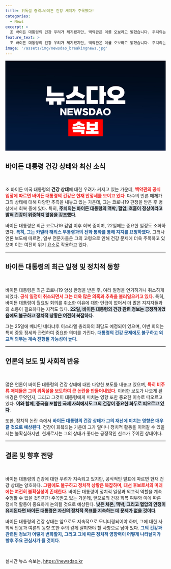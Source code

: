```yaml
---
title: 위독설 충격…바이든 건강 세계가 주목했다!
categories:
  - News
excerpt: >
  조 바이든 대통령의 건강 우려가 제기됐지만, 백악관은 이를 오보라고 밝혔습니다. 주치의는 바이든의 증상이 호전되고 있으며, 맥박과 체온이 정상이라고 전했습니다. 이와 함께 회의 일정도 소화하며 건강에 문제가 없음을 강조했습니다.
feature_text: >
  조 바이든 대통령의 건강 우려가 제기됐지만, 백악관은 이를 오보라고 밝혔습니다. 주치의는 바이든의 증상이 호전되고 있으며, 맥박과 체온이 정상이라고 전했습니다. 이와 함께 회의 일정도 소화하며 건강에 문제가 없음을 강조했습니다.
image: '/assets/img/newsdao_breakingnews.jpg'
---
```


<p><img src="/assets/img/newsdao_breakingnews.jpg" alt="koreaapp 속보" /></p>

<h2 data-ke-size="size26">바이든 대통령 건강 상태와 최신 소식</h2>

<p data-ke-size="size16">&nbsp;</p>

<p data-ke-size="size16">조 바이든 미국 대통령의 <b>건강 상태</b>에 대한 우려가 커지고 있는 가운데, <b><span style="color: #ee2323;">백악관의 공식 입장에 따르면 바이든 대통령의 건강은 현재 안정세를 보이고 있다</span></b>. 다수의 언론 매체가 그의 상태에 대해 다양한 추측을 내놓고 있는 가운데, 그는 코로나19 판정을 받은 후 병상에서 회복 중에 있다. 특히, <b><span style="background-color: #21538527;">주치의는 바이든 대통령의 맥박, 혈압, 호흡이 정상이라고 밝혀 건강이 위중하지 않음을 강조했다</span></b>.</p> 

<p data-ke-size="size16">바이든 대통령은 최근 코로나19 감염 이후 회복 중이며, 22일에는 중요한 일정도 소화하였다. <b><span style="color: #1a5490;">특히, 그는 카멀라 해리스 부통령과의 전화 통화를 통해 지지를 요청하였다</span></b>. 그러나 언론 보도에 따르면, 일부 전문가들은 그의 고령으로 인해 건강 문제에 더욱 주목하고 있으며 이는 여전히 위기 요소로 작용하고 있다.</p>

<hr>

<h2 data-ke-size="size26">바이든 대통령의 최근 일정 및 정치적 동향</h2>

<p data-ke-size="size16">&nbsp;</p>

<p data-ke-size="size16">바이든 대통령은 최근 코로나19 양성 판정을 받은 후, 여러 일정을 연기하거나 취소하게 되었다. <b><span style="color: #ee2323;">공식 일정이 취소되면서 그는 더욱 많은 의혹과 추측을 불러일으키고 있다</span></b>. 특히, 바이든 대통령이 월요일 회의를 취소한 이유에 대한 언급이 없어서 더 많은 지지자들과의 소통이 필요하다는 지적도 있다. <b><span style="background-color: #21538527;">22일, 바이든 대통령의 건강 관련 정보는 긍정적이었음에도 불구하고 정치적 상황은 여전히 복잡하다</span></b>.</p>

<p data-ke-size="size16">그는 25일에 베냐민 네타냐후 이스라엘 총리와의 회담도 예정되어 있으며, 이번 회의는 특히 중동 정세와 관련하여 중요한 의미를 가진다. <b><span style="color: #1a5490;">대통령의 건강 문제에도 불구하고 외교적 의무는 계속 진행될 가능성이 높다</span></b>.</p> 

<hr>

<h2 data-ke-size="size26">언론의 보도 및 사회적 반응</h2>

<p data-ke-size="size16">&nbsp;</p>

<p data-ke-size="size16">많은 언론이 바이든 대통령의 건강 상태에 대한 다양한 보도를 내놓고 있으며, <b><span style="color: #ee2323;">특히 비주류 매체들은 그의 위독설을 보도하여 큰 논란을 만들어내었다</span></b>. 이러한 보도가 나오게 된 배경은 무엇인지, 그리고 그것이 대통령에게 미치는 영향 또한 중요한 이슈로 떠오르고 있다. <b><span style="background-color: #21538527;">이와 함께, 중국을 포함한 국제 사회에서도 그의 건강이 중요한 화두로 떠오르고 있다</span></b>.</p>

<p data-ke-size="size16">또한, 정치적 논란 속에서 <b><span style="color: #1a5490;">바이든 대통령의 건강 상태가 그의 재선에 미치는 영향은 매우 클 것으로 예상된다</span></b>. 건강이 회복되는 가운데 그가 얼마나 정치적 활동을 이어갈 수 있을지는 불확실하지만, 현재로서는 그의 상태가 좋다는 긍정적인 신호가 주어진 상태이다.</p>

<hr>

<h2 data-ke-size="size26">결론 및 향후 전망</h2>

<p data-ke-size="size16">&nbsp;</p>

<p data-ke-size="size16">바이든 대통령의 건강에 대한 우려가 지속되고 있지만, 공식적인 발표에 따르면 현재 건강 상태는 양호하다. <b><span style="color: #ee2323;">그럼에도 불구하고 정치적 상황은 복잡하며, 대선 후보로서의 미래에는 여전히 불확실성이 존재한다</span></b>. 바이든 대통령이 정치적 일정과 외교적 역할을 계속 수행할 수 있을 것인지가 주목받고 있는 가운데, 앞으로의 건강 회복 여부와 이에 따른 정치적 활동이 중요하게 논의될 것으로 예상된다. <b><span style="background-color: #21538527;">낮은 체온, 맥박, 그리고 혈압의 안정이 유지된다면 바이든 대통령은 자신의 정치적 목표를 지속하는 데 문제가 없을 것이다</span></b>.</p>

<p data-ke-size="size16">바이든 대통령의 건강 상태는 앞으로도 지속적으로 모니터링되어야 하며, 그에 대한 사회적 반응과 여론의 동향 또한 주의 깊게 살펴봐야 할 사항으로 남아 있다. <b><span style="color: #1a5490;">그의 건강과 관련된 정보가 어떻게 변화할지, 그리고 그에 따른 정치적 영향력이 어떻게 나타날지가 향후 주요 관심사가 될 것이다</span></b>.</p>

<p data-ke-size="size16">&nbsp;</p>
실시간 뉴스 속보는, <a href="https://newsdao.kr" rel="dofollow">https://newsdao.kr</a>


